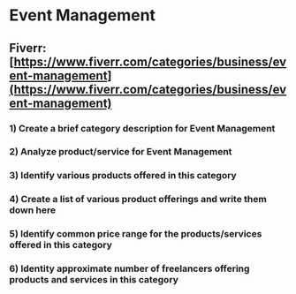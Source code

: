 # Event Management
## Fiverr: [https://www.fiverr.com/categories/business/event-management](https://www.fiverr.com/categories/business/event-management)
### 1) Create a brief category description for Event Management
### 2) Analyze product/service for Event Management
### 3) Identify various products offered in this category
### 4) Create a list of various product offerings and write them down here
### 5) Identify common price range for the products/services offered in this category
### 6) Identity approximate number of freelancers offering products and services in this category
